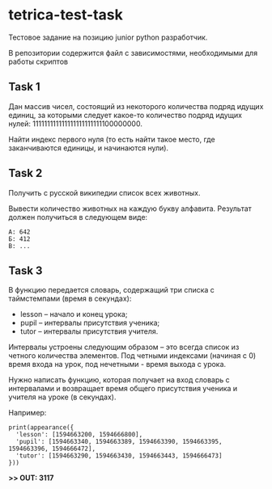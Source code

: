 # tetrica-test-task

Тестовое задание на позицию junior python разработчик.

В репозитории содержится файл с зависимостями, необходимыми для работы скриптов


## Task 1

Дан массив чисел, состоящий из некоторого количества подряд идущих единиц, за которыми следует какое-то количество подряд идущих нулей: 111111111111111111111111100000000. 

Найти индекс первого нуля (то есть найти такое место, где заканчиваются единицы, и начинаются нули). 


## Task 2

Получить с русской википедии список всех животных. 

 Вывести количество животных на каждую букву алфавита. Результат должен получиться в следующем виде:
```
А: 642
Б: 412
В: ...
```


## Task 3

В функцию передается словарь, содержащий три списка с таймстемпами (время в секундах): 

- lesson – начало и конец урока;  
- pupil – интервалы присутствия ученика;  
- tutor – интервалы присутствия учителя.  

Интервалы устроены следующим образом – это всегда список из четного количества элементов. Под четными индексами (начиная с 0) время входа на урок, под нечетными - время выхода с урока. 

Нужно написать функцию, которая получает на вход словарь с интервалами и возвращает время общего присутствия ученика и учителя на уроке (в секундах). 

Например:
```
print(appearance({ 
  'lesson': [1594663200, 1594666800], 
  'pupil': [1594663340, 1594663389, 1594663390, 1594663395, 1594663396, 1594666472], 
  'tutor': [1594663290, 1594663430, 1594663443, 1594666473] 
})) 
```
**>> OUT: 3117** 

